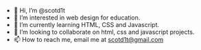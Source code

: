 - 👋 Hi, I’m @scotd1t
- 👀 I’m interested in web design for education.
- 🌱 I’m currently learning HTML, CSS and Javascript.
- 💞️ I’m looking to collaborate on html, css and javascript projects.
- 📫 How to reach me, email me at scotd1t@gmail.com

<!---
scotd1t/scotd1t is a ✨ special ✨ repository because its `README.md` (this file) appears on your GitHub profile.
You can click the Preview link to take a look at your changes.
--->
